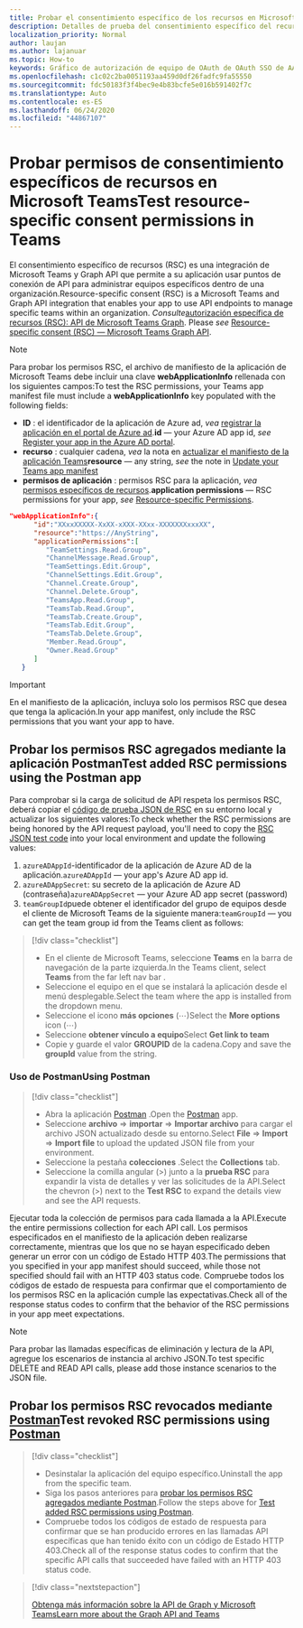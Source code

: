 ```yaml
---
title: Probar el consentimiento específico de los recursos en Microsoft Teams
description: Detalles de prueba del consentimiento específico del recurso en Microsoft Teams con Postman
localization_priority: Normal
author: laujan
ms.author: lajanuar
ms.topic: How-to
keywords: Gráfico de autorización de equipo de OAuth de OAuth SSO de AAD de Microsoft Teams
ms.openlocfilehash: c1c02c2ba0051193aa459d0df26fadfc9fa55550
ms.sourcegitcommit: fdc50183f3f4bec9e4b83bcfe5e016b591402f7c
ms.translationtype: Auto
ms.contentlocale: es-ES
ms.lasthandoff: 06/24/2020
ms.locfileid: "44867107"
---
```

# <a name="test-resource-specific-consent-permissions--in-teams"></a><span data-ttu-id="a8c8b-104">Probar permisos de consentimiento específicos de recursos en Microsoft Teams</span><span class="sxs-lookup"><span data-stu-id="a8c8b-104">Test resource-specific consent permissions  in Teams</span></span>

<span data-ttu-id="a8c8b-105">El consentimiento específico de recursos (RSC) es una integración de Microsoft Teams y Graph API que permite a su aplicación usar puntos de conexión de API para administrar equipos específicos dentro de una organización.</span><span class="sxs-lookup"><span data-stu-id="a8c8b-105">Resource-specific consent (RSC) is a Microsoft Teams and Graph API integration that enables your app to use API endpoints to manage specific teams within an organization.</span></span> <span data-ttu-id="a8c8b-106">*Consulte*[autorización específica de recursos (RSC): API de Microsoft Teams Graph](resource-specific-consent.md).  </span><span class="sxs-lookup"><span data-stu-id="a8c8b-106">Please *see*  [Resource-specific consent (RSC) — Microsoft Teams Graph API](resource-specific-consent.md).</span></span>

> [!NOTE]
><span data-ttu-id="a8c8b-107">Para probar los permisos RSC, el archivo de manifiesto de la aplicación de Microsoft Teams debe incluir una clave **webApplicationInfo** rellenada con los siguientes campos:</span><span class="sxs-lookup"><span data-stu-id="a8c8b-107">To test the RSC permissions, your Teams app manifest file must include a **webApplicationInfo** key populated with the following fields:</span></span>
>
> - <span data-ttu-id="a8c8b-108">**ID** : el identificador de la aplicación de Azure ad, *vea* [registrar la aplicación en el portal de Azure ad](resource-specific-consent.md#register-your-app-with-microsoft-identity-platform-via-the-azure-ad-portal).</span><span class="sxs-lookup"><span data-stu-id="a8c8b-108">**id**  — your Azure AD app id, *see* [Register your app in the Azure AD portal](resource-specific-consent.md#register-your-app-with-microsoft-identity-platform-via-the-azure-ad-portal).</span></span>
> - <span data-ttu-id="a8c8b-109">**recurso** : cualquier cadena, *vea* la nota en [actualizar el manifiesto de la aplicación Teams](resource-specific-consent.md#update-your-teams-app-manifest)</span><span class="sxs-lookup"><span data-stu-id="a8c8b-109">**resource**  — any string, *see* the note in  [Update your Teams app manifest](resource-specific-consent.md#update-your-teams-app-manifest)</span></span>
> - <span data-ttu-id="a8c8b-110">**permisos de aplicación** : permisos RSC para la aplicación, *vea* [permisos específicos de recursos](resource-specific-consent.md#resource-specific-permissions).</span><span class="sxs-lookup"><span data-stu-id="a8c8b-110">**application permissions** — RSC permissions for  your app, *see* [Resource-specific Permissions](resource-specific-consent.md#resource-specific-permissions).</span></span>

```json
"webApplicationInfo":{
      "id":"XXxxXXXXX-XxXX-xXXX-XXxx-XXXXXXXxxxXX",
      "resource":"https://AnyString",
      "applicationPermissions":[
         "TeamSettings.Read.Group",
         "ChannelMessage.Read.Group",
         "TeamSettings.Edit.Group",
         "ChannelSettings.Edit.Group",
         "Channel.Create.Group",
         "Channel.Delete.Group",
         "TeamsApp.Read.Group",
         "TeamsTab.Read.Group",
         "TeamsTab.Create.Group",
         "TeamsTab.Edit.Group",
         "TeamsTab.Delete.Group",
         "Member.Read.Group",
         "Owner.Read.Group"
      ]
   }
```

>[!IMPORTANT]
><span data-ttu-id="a8c8b-111">En el manifiesto de la aplicación, incluya solo los permisos RSC que desea que tenga la aplicación.</span><span class="sxs-lookup"><span data-stu-id="a8c8b-111">In your app manifest, only include the RSC permissions that you want your app to have.</span></span>

## <a name="test-added-rsc-permissions-using-the-postman-app"></a><span data-ttu-id="a8c8b-112">Probar los permisos RSC agregados mediante la aplicación Postman</span><span class="sxs-lookup"><span data-stu-id="a8c8b-112">Test added RSC permissions using the Postman app</span></span>

<span data-ttu-id="a8c8b-113">Para comprobar si la carga de solicitud de API respeta los permisos RSC, deberá copiar el [código de prueba JSON de RSC](test-rsc-json-file.md) en su entorno local y actualizar los siguientes valores:</span><span class="sxs-lookup"><span data-stu-id="a8c8b-113">To check whether the RSC permissions are being honored by the API request payload, you'll need to copy the [RSC JSON test code](test-rsc-json-file.md) into your local environment and update the following values:</span></span>

1. <span data-ttu-id="a8c8b-114">`azureADAppId`-identificador de la aplicación de Azure AD de la aplicación.</span><span class="sxs-lookup"><span data-stu-id="a8c8b-114">`azureADAppId`  — your app's Azure AD app id.</span></span>
1. <span data-ttu-id="a8c8b-115">`azureADAppSecret`: su secreto de la aplicación de Azure AD (contraseña)</span><span class="sxs-lookup"><span data-stu-id="a8c8b-115">`azureADAppSecret`  — your Azure AD app secret (password)</span></span>
1. <span data-ttu-id="a8c8b-116">`teamGroupId`puede obtener el identificador del grupo de equipos desde el cliente de Microsoft Teams de la siguiente manera:</span><span class="sxs-lookup"><span data-stu-id="a8c8b-116">`teamGroupId` — you can get the team group id from the Teams client as follows:</span></span>

> [!div class="checklist"]
>
> * <span data-ttu-id="a8c8b-117">En el cliente de Microsoft Teams, seleccione **Teams** en la barra de navegación de la parte izquierda.</span><span class="sxs-lookup"><span data-stu-id="a8c8b-117">In the Teams client, select **Teams** from the far left nav bar .</span></span>
> * <span data-ttu-id="a8c8b-118">Seleccione el equipo en el que se instalará la aplicación desde el menú desplegable.</span><span class="sxs-lookup"><span data-stu-id="a8c8b-118">Select the team where the app is installed from the dropdown menu.</span></span>
> * <span data-ttu-id="a8c8b-119">Seleccione el icono **más opciones** (&#8943;)</span><span class="sxs-lookup"><span data-stu-id="a8c8b-119">Select the **More options** icon (&#8943;)</span></span>
> * <span data-ttu-id="a8c8b-120">Seleccione **obtener vínculo a equipo**</span><span class="sxs-lookup"><span data-stu-id="a8c8b-120">Select **Get link to team**</span></span> 
> * <span data-ttu-id="a8c8b-121">Copie y guarde el valor **GROUPID** de la cadena.</span><span class="sxs-lookup"><span data-stu-id="a8c8b-121">Copy and save the **groupId** value from the string.</span></span>

### <a name="using-postman"></a><span data-ttu-id="a8c8b-122">Uso de Postman</span><span class="sxs-lookup"><span data-stu-id="a8c8b-122">Using Postman</span></span>

> [!div class="checklist"]
>
> * <span data-ttu-id="a8c8b-123">Abra la aplicación [Postman](https://www.postman.com) .</span><span class="sxs-lookup"><span data-stu-id="a8c8b-123">Open the [Postman](https://www.postman.com) app.</span></span>
> * <span data-ttu-id="a8c8b-124">Seleccione **archivo**  =>  **importar**  =>  **Importar archivo** para cargar el archivo JSON actualizado desde su entorno.</span><span class="sxs-lookup"><span data-stu-id="a8c8b-124">Select **File** => **Import** => **Import file** to upload the updated JSON file from your environment.</span></span>  
> * <span data-ttu-id="a8c8b-125">Seleccione la pestaña **colecciones** .</span><span class="sxs-lookup"><span data-stu-id="a8c8b-125">Select the **Collections** tab.</span></span> 
> * <span data-ttu-id="a8c8b-126">Seleccione la comilla angular (>) junto a la **prueba RSC** para expandir la vista de detalles y ver las solicitudes de la API.</span><span class="sxs-lookup"><span data-stu-id="a8c8b-126">Select the chevron (>) next to the **Test RSC** to expand the details view and see the API requests.</span></span>

<span data-ttu-id="a8c8b-127">Ejecutar toda la colección de permisos para cada llamada a la API.</span><span class="sxs-lookup"><span data-stu-id="a8c8b-127">Execute the entire permissions collection for each API call.</span></span> <span data-ttu-id="a8c8b-128">Los permisos especificados en el manifiesto de la aplicación deben realizarse correctamente, mientras que los que no se hayan especificado deben generar un error con un código de Estado HTTP 403.</span><span class="sxs-lookup"><span data-stu-id="a8c8b-128">The permissions that you specified in your app manifest should succeed, while those not specified should fail with an HTTP 403 status code.</span></span> <span data-ttu-id="a8c8b-129">Compruebe todos los códigos de estado de respuesta para confirmar que el comportamiento de los permisos RSC en la aplicación cumple las expectativas.</span><span class="sxs-lookup"><span data-stu-id="a8c8b-129">Check all of the response status codes to confirm that the behavior of the RSC permissions in your app meet expectations.</span></span>

>[!NOTE]
><span data-ttu-id="a8c8b-130">Para probar las llamadas específicas de eliminación y lectura de la API, agregue los escenarios de instancia al archivo JSON.</span><span class="sxs-lookup"><span data-stu-id="a8c8b-130">To test specific DELETE and READ API calls, please add those instance scenarios to the JSON file.</span></span>

## <a name="test--revoked-rsc-permissions-using-postman"></a><span data-ttu-id="a8c8b-131">Probar los permisos RSC revocados mediante [Postman](https://www.postman.com/)</span><span class="sxs-lookup"><span data-stu-id="a8c8b-131">Test  revoked RSC permissions using [Postman](https://www.postman.com/)</span></span>

> [!div class="checklist"]
>
> * <span data-ttu-id="a8c8b-132">Desinstalar la aplicación del equipo específico.</span><span class="sxs-lookup"><span data-stu-id="a8c8b-132">Uninstall the app from the specific team.</span></span>
> * <span data-ttu-id="a8c8b-133">Siga los pasos anteriores para [probar los permisos RSC agregados mediante Postman](#test-added-rsc-permissions-using-the-postman-app).</span><span class="sxs-lookup"><span data-stu-id="a8c8b-133">Follow the steps above for [Test added RSC permissions using Postman](#test-added-rsc-permissions-using-the-postman-app).</span></span>
> * <span data-ttu-id="a8c8b-134">Compruebe todos los códigos de estado de respuesta para confirmar que se han producido errores en las llamadas API específicas que han tenido éxito con un código de Estado HTTP 403.</span><span class="sxs-lookup"><span data-stu-id="a8c8b-134">Check all of the response status codes to confirm that the specific API calls that succeeded have failed with an HTTP 403 status code.</span></span>

> [!div class="nextstepaction"]
>
> [<span data-ttu-id="a8c8b-135">Obtenga más información sobre la API de Graph y Microsoft Teams</span><span class="sxs-lookup"><span data-stu-id="a8c8b-135">Learn more about the Graph API and Teams</span></span>](/graph/api/resources/teams-api-overview?view=graph-rest-1.0)
